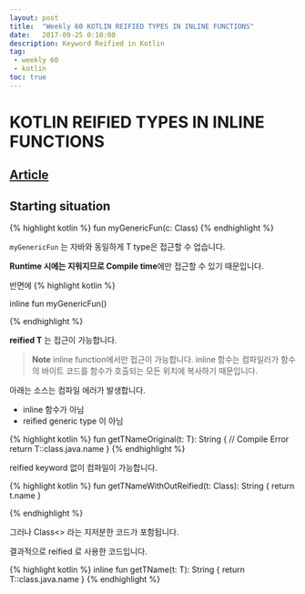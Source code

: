 ```yaml
---
layout: post
title:  "Weekly 60 KOTLIN REIFIED TYPES IN INLINE FUNCTIONS"
date:   2017-09-25 0:10:00
description: Keyword Reified in Kotlin 
tag:
 - weekly 60
 - kotlin
toc: true
---
```


# KOTLIN REIFIED TYPES IN INLINE FUNCTIONS
## [Article][source]


## Starting situation
{% highlight kotlin  %}
fun <T> myGenericFun(c: Class<T>)
{% endhighlight %}

`myGenericFun` 는 자바와 동일하게 T type은 접근할 수 업습니다. 

**Runtime 시에는 지워지므로 Compile time**에만 접근할 수 있기 때문입니다.

반면에
{% highlight kotlin  %}

inline fun <reified T> myGenericFun()

{% endhighlight %}

__reified T__ 는 접근이 가능합니다. 

> **Note**
> inline function에서만 접근이 가능합니다.
> inline 함수는 컴파일러가 함수의 바이트 코드를 함수가 호출되는 모든 위치에 복사하기 때문입니다. 
 


아래는 소스는 컴파일 에러가 발생합니다. 
* inline 함수가 아님 
* reified generic type 이 아님

{% highlight kotlin  %}
fun <T> getTNameOriginal(t: T): String {
//    Compile Error 
    return T::class.java.name
}
{% endhighlight %}

reified keyword 없이 컴파일이 가능합니다. 

{% highlight kotlin  %}
fun <T> getTNameWithOutReified(t: Class<T>): String {
    return t.name
}

{% endhighlight %}

그러나 Class<> 라는 지저분한 코드가 포함됩니다.

결과적으로 reified 로 사용한 코드입니다. 

{% highlight kotlin  %}
inline fun <reified T> getTName(t: T): String {
    return T::class.java.name
}
{% endhighlight %}



  [source]: https://simpleprogrammer.com/products/learn-anything/